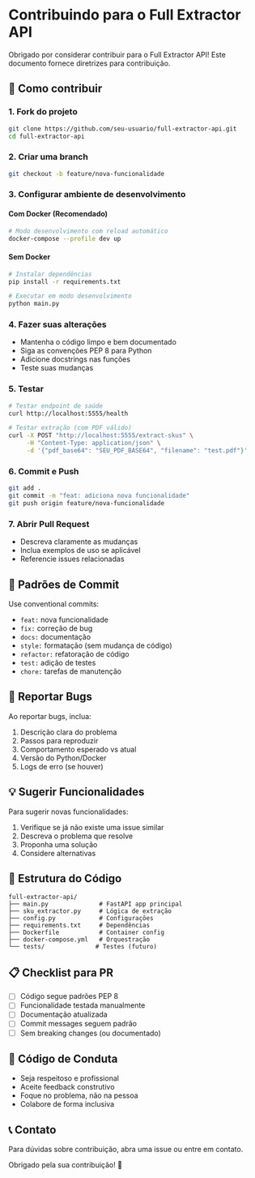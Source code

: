 # Contribuindo para o Full Extractor API

Obrigado por considerar contribuir para o Full Extractor API! Este documento fornece diretrizes para contribuição.

## 🚀 Como contribuir

### 1. Fork do projeto
```bash
git clone https://github.com/seu-usuario/full-extractor-api.git
cd full-extractor-api
```

### 2. Criar uma branch
```bash
git checkout -b feature/nova-funcionalidade
```

### 3. Configurar ambiente de desenvolvimento

#### Com Docker (Recomendado)
```bash
# Modo desenvolvimento com reload automático
docker-compose --profile dev up
```

#### Sem Docker
```bash
# Instalar dependências
pip install -r requirements.txt

# Executar em modo desenvolvimento
python main.py
```

### 4. Fazer suas alterações

- Mantenha o código limpo e bem documentado
- Siga as convenções PEP 8 para Python
- Adicione docstrings nas funções
- Teste suas mudanças

### 5. Testar

```bash
# Testar endpoint de saúde
curl http://localhost:5555/health

# Testar extração (com PDF válido)
curl -X POST "http://localhost:5555/extract-skus" \
     -H "Content-Type: application/json" \
     -d '{"pdf_base64": "SEU_PDF_BASE64", "filename": "test.pdf"}'
```

### 6. Commit e Push

```bash
git add .
git commit -m "feat: adiciona nova funcionalidade"
git push origin feature/nova-funcionalidade
```

### 7. Abrir Pull Request

- Descreva claramente as mudanças
- Inclua exemplos de uso se aplicável
- Referencie issues relacionadas

## 📝 Padrões de Commit

Use conventional commits:

- `feat:` nova funcionalidade
- `fix:` correção de bug
- `docs:` documentação
- `style:` formatação (sem mudança de código)
- `refactor:` refatoração de código
- `test:` adição de testes
- `chore:` tarefas de manutenção

## 🐛 Reportar Bugs

Ao reportar bugs, inclua:

1. Descrição clara do problema
2. Passos para reproduzir
3. Comportamento esperado vs atual
4. Versão do Python/Docker
5. Logs de erro (se houver)

## 💡 Sugerir Funcionalidades

Para sugerir novas funcionalidades:

1. Verifique se já não existe uma issue similar
2. Descreva o problema que resolve
3. Proponha uma solução
4. Considere alternativas

## 🔧 Estrutura do Código

```
full-extractor-api/
├── main.py              # FastAPI app principal
├── sku_extractor.py     # Lógica de extração
├── config.py            # Configurações
├── requirements.txt     # Dependências
├── Dockerfile           # Container config
├── docker-compose.yml   # Orquestração
└── tests/              # Testes (futuro)
```

## 📋 Checklist para PR

- [ ] Código segue padrões PEP 8
- [ ] Funcionalidade testada manualmente
- [ ] Documentação atualizada
- [ ] Commit messages seguem padrão
- [ ] Sem breaking changes (ou documentado)

## 🤝 Código de Conduta

- Seja respeitoso e profissional
- Aceite feedback construtivo
- Foque no problema, não na pessoa
- Colabore de forma inclusiva

## 📞 Contato

Para dúvidas sobre contribuição, abra uma issue ou entre em contato.

Obrigado pela sua contribuição! 🎉 